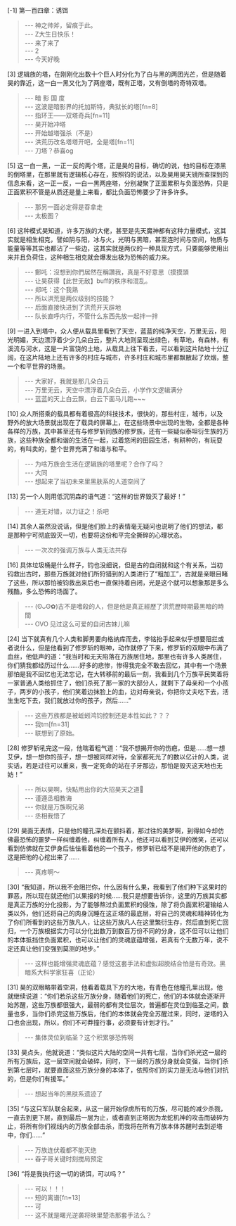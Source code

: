 
[-1] 第一百四章：诱饵
>--- 神之帅斧，留痕于此。<br>
>--- Z大生日快乐！<br>
>--- 来了来了<br>
>--- 2<br>
>--- 今天好晚<br>

[3] 逻辑族的塔，在刚刚化出数十个巨人时分化为了白与黑的两团光芒，但是随着昊的靠近，这一白一黑又化为了两座塔，既有正塔，又有倒塔的奇特双塔。
>--- 暗  影  国  度<br>
>--- 这波是暗影界的托加斯特，典狱长的塔[fn=8]<br>
>--- 指环王——双塔奇兵[fn=11]<br>
>--- 昊开始冲塔<br>
>--- 开始越塔强杀（不是）<br>
>--- 洪荒历改名塔塔开吧，全是塔[fn=11]<br>
>--- 刀塔？恭喜og<br>

[5] 这一白一黑，一正一反的两个塔，正是昊的目标，确切的说，他的目标在漆黑的倒塔里，在那里就有逻辑核心存在，按照钧的说法，以及昊用昊天镜所查探到的信息来看，这一正一反，一白一黑两座塔，分别凝聚了正面累积与负面恐怖，只是正面累积不管是从质还是量上来看，都比负面恐怖要少了许多许多。
>--- 那另一面必定得是昋拿走<br>
>--- 太极图？<br>

[6] 这种模式昊知道，许多万族的大佬，甚至是先天魔神都有这种力量模式，这其实就是相生相克，譬如阴与阳，冰与火，光明与黑暗，甚至连时间与空间，物质与能量等等其实也都沾了一些边，这其实就是两仪的一种具现方式，只要能够使用出来并且负荷住，这种相生相克就会爆发出极为恐怖的威力来。
>--- 鄭吒：沒想到你們居然在稱讚我，真是不好意思（摸摸頭<br>
>--- 让昊获得【此世无敌】buff的秩序和混乱。<br>
>--- 郑吒：这个我熟<br>
>--- 所以洪荒是两仪级别的技能？<br>
>--- 后面直接快进到了洪荒开天辟地<br>
>--- 队长直呼内行，不管什么东西先放一起拌一拌<br>

[9] 一进入到塔中，众人便从载具里看到了天空，蓝蓝的纯净天空，万里无云，阳光明媚，天边漂浮着少少几朵白云，整片大地则呈现出绿色，有草地，有森林，有溪流与河水，这是一片富饶的土地，从载具上往下看去，可以看到这片陆地十分辽阔，在这片陆地上还有许多的村庄与城市，许多村庄和城市里都飘散起了炊烟，整一个和平世界的场景。
>--- 大家好，我就是那几朵白云<br>
>--- 万里无云，天空中漂浮着几朵白云，小学作文逻辑满分<br>
>--- 蓝蓝的天上白云飘，白云下面马儿跑~~~<br>

[10] 众人所搭乘的载具都有着极高的科技技术，很快的，那些村庄，城市，以及野外的放大场景就出现在了载具的屏幕上，在这些场景中出现的生物，全都是各种各样的万族，其中甚至还有与修罗斩同族的修罗族，还有一些疑似泰坦衍生族的万族，这些种族全都和谐的生活在一起，过着悠闲的田园生活，有耕种的，有玩耍的，有叫卖的，整个世界充满了和谐与和平。
>--- 为啥万族会生活在逻辑族的塔里呢？合作了吗？<br>
>--- 大同<br>
>--- 想起来了当初未来里黑肤系的人道空间了<br>

[13] 另一个人则用低沉阴森的语气道：“这样的世界毁灭了最好！”
>--- 道无对错，以力证之！杀吧<br>

[14] 其余人虽然没说话，但是他们脸上的表情毫无疑问也说明了他们的想法，都是那种宁可彻底毁灭一切，也要将这份和平完全撕碎的心理状态。
>--- 一次次的强调万族与人类无法共存<br>

[16] 具体垃圾桶是什么样子，钧也没细说，但是古的自闭就和这个有关系，当初钧救出古时，那些万族就对他们所狩猎到的人类进行了“粗加工”，古就是亲眼目睹了这些，所以那怕被钧救出来后也一直保持着自闭，光是这个就可以想象那是多么残酷，多么恐怖的场面了。
>--- (ʘᴗʘ✿)古不是嗜殺的人，但是他是真正經歷了洪荒歷時期最黑暗的時間<br>
>--- OVO   见过这么可爱的自闭古妹儿嘛<br>

[24] 当下就真有几个人类和脚男要向格纳库而去，李铭抬手起来似乎想要阻拦或者说什么，但是他看到了修罗斩的眼神，动作就停了下来，修罗斩的双眼中布满了血丝，他低声的道：“我当时和无天陷落在万族居住地，那里也有许多人类居住，你们猜我都经历过什么……好多的悲惨，惨得我完全不敢去回忆，其中有一个场景那怕是我不回忆也无法忘记，在大转移前的最后一刻，我看到几个万族平民笑着将一家普通人类给抓住了，他们杀死了那一家的大部分人，就剩下了母亲和一个小孩子，两岁的小孩子，他们笑着边抹脸上的血，边对母亲说，你把你丈夫吃下去，活生生吃下去，我们就放过你的孩子，然后……”
>--- 这些万族都是被蚯蚓鸿钧控制还是本性如此？？？<br>
>--- 我tm[fn=31]<br>
>--- 联想到了原始。<br>

[28] 修罗斩吼完这一段，他喘着粗气道：“我不想揭开你的伤疤，但是……想一想艾伊，想一想你的孩子，想一想被同样对待，全家都死光了的数以亿计的人类，说实话，若是过往可以重来，我一定死命的站在子牙那边，那怕是毁灭这天地也无妨！”
>--- 所以昊啊，快點用出你的大招昊天之道🤪<br>
>--- 谨遵丞相教诲<br>
>--- 你就是万族啊兄弟<br>
>--- 丞相我悟了<br>

[29] 昊面无表情，只是他的瞳孔深处在颤抖着，那过往的美梦啊，到得如今却仿佛最恐怖的噩梦一样纠缠着他，纠缠着所有人，他还可以看到艾伊的微笑，还可以看到仿佛就在艾伊身后怯怯看着他的一个孩子，修罗斩已经不是揭开他的伤疤了，这是把他的心挖出来了……
>--- 真疼啊～<br>

[30] “我知道，所以我不会阻拦你，什么因有什么果，我看到了他们种下这果时的罪恶，所以现在就还他们以果报的时候……我只是想要告诉你，这里的万族其实都是真正万族的分化投影，为了能够熬过负面累积的侵蚀，除了将负面累积灌输给人类以外，他们还将自己的肉身沉睡在这正塔的最底层，将自己的灵魂和精神转化为了你们所看到的这些万族凡人，让这些万族凡人在这里繁衍生存，然后直到死亡回归，一个万族根据实力可以分化出数万到数百万份不同的分身，这不但可以让他们的本体抵挡住负面累积，也可以让他们的灵魂底蕴增强，若真有个无数万年，说不定还真让他们变强到莫测的地步。”
>--- 这样也能增强灵魂底蕴？感觉这套手法和虚拟超脱结合怕是有奇效。黑暗系大科学家狂喜（正论）<br>

[31] 昊的双眼略带着空洞，他看着载具下方的大地，有青色在他瞳孔里出现，他就继续说道：“你们若杀这些万族分身，随着他们的死亡，他们的本体就会逐渐开始苏醒，这些万族都很强大，最弱的都有灵位层次，普遍都在灵位到临圣之间，数量也多，当你们杀完这些万族后，他们的本体就会完全苏醒过来，同时，逆塔的入口也会出现，所以，你们不可莽撞行事，必须要有计划才行。”
>--- 集体灵位到临圣？这个积累够恐怖啊<br>

[33] 昊点头，他就说道：“类似这片大陆的空间一共有七层，当你们杀光这一层的所有万族后，这一层空间就会破碎，同时，下一层的万族分身就会变强，当你们杀到第七层时，就要直面这些万族分身的本体了，依照你们的实力是无法与他们对抗的，但是你们有援军。”
>--- 想起当年的黑肤系遗迹了<br>

[35] “与这只军队联合起来，从这一层开始俘虏所有的万族，尽可能的减少杀戮，一直去到更下层，直到最后一层为止，或者直到正塔因为龙蛇机神的攻击而破碎为止，将所有你们视线内的万族全部击杀，而我将在所有万族本体苏醒时去到逆塔中，你们……”
>--- 万族连伏羲都不能灭绝<br>
>--- 昋子哥关键时刻搅局预定<br>

[36] “将是我执行这一切的诱饵，可以吗？”
>--- 可以！！！<br>
>--- 短的离谱[fn=13]<br>
>--- 可<br>
>--- 这不就是曙光逆袭将映里楚浩那套手法么？<br>
